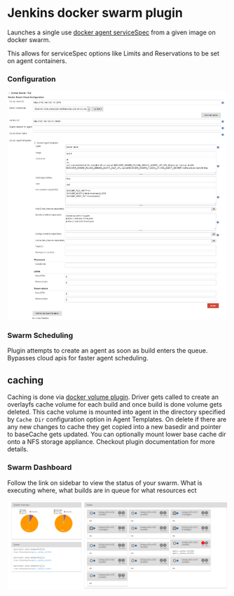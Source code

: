 # Jenkins docker swarm plugin

Launches a single use [docker agent serviceSpec](https://docs.docker.com/engine/swarm/how-swarm-mode-works/services/) from a given image on docker swarm.

This allows for serviceSpec options like Limits and Reservations to be set on agent containers.

### Configuration

![configuration](https://raw.githubusercontent.com/jenkinsci/docker-swarm-plugin/master/docs/images/configuration.png "Configuration")

### Swarm Scheduling

Plugin attempts to create an agent as soon as build enters the queue. Bypasses cloud apis for faster agent scheduling.

## caching
 Caching is done via [docker volume plugin](https://github.com/suryagaddipati/docker-cache-volume-plugin).
 Driver gets called to create an overlayfs cache volume  for each build and once build is done volume gets deleted. This cache volume is mounted into agent in the directory specified by `Cache Dir` configuration option in Agent Templates.  On delete if there are any new changes to cache they get copied into a new basedir and pointer to baseCache gets updated. You can optionally mount lower base cache dir onto a NFS storage appliance.  Checkout plugin documentation for more details.

### Swarm Dashboard

Follow the link on sidebar to view the status of your swarm. What is executing where, what builds are in queue for what resources ect

![dashboard](https://raw.githubusercontent.com/jenkinsci/docker-swarm-plugin/master/docs/images/dashboard.png "Dashboard")
